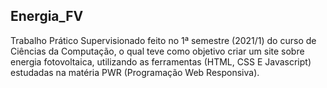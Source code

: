 ## Energia_FV
Trabalho Prático Supervisionado feito no 1ª semestre (2021/1) do curso de Ciências da Computação, o qual teve como objetivo criar um site sobre energia fotovoltaica, utilizando as ferramentas (HTML, CSS E Javascript) estudadas na matéria PWR (Programação Web Responsiva). 
